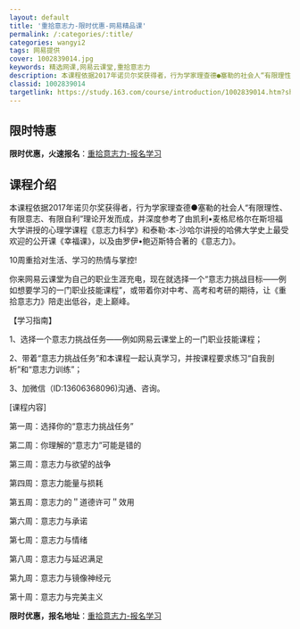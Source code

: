 ```yaml
---
layout: default
title: '重拾意志力-限时优惠-网易精品课'
permalink: /:categories/:title/
categories: wangyi2
tags: 网易提供
cover: 1002839014.jpg
keywords: 精选网课,网易云课堂,重拾意志力
description: 本课程依据2017年诺贝尔奖获得者，行为学家理查德●塞勒的社会人“有限理性、有限意志、有限自利”理论开发而成，并深度参考
classid: 1002839014
targetlink: https://study.163.com/course/introduction/1002839014.htm?share=1&shareId=1025206652&utm_campaign=share&utm_medium=iphoneShare&utm_source=&utm_u=1025206652
---
```


## 限时特惠

**限时优惠，火速报名**：[重拾意志力-报名学习](https://study.163.com/course/introduction/1002839014.htm?share=1&shareId=1025206652&utm_campaign=share&utm_medium=iphoneShare&utm_source=&utm_u=1025206652)

## 课程介绍

本课程依据2017年诺贝尔奖获得者，行为学家理查德●塞勒的社会人“有限理性、有限意志、有限自利”理论开发而成，并深度参考了由凯利•麦格尼格尔在斯坦福大学讲授的心理学课程《意志力科学》和泰勒·本-沙哈尔讲授的哈佛大学史上最受欢迎的公开课《幸福课》，以及由罗伊•鲍迈斯特合著的《意志力》。

10周重拾对生活、学习的热情与掌控!

你来网易云课堂为自己的职业生涯充电，现在就选择一个“意志力挑战目标——例如想要学习的一门职业技能课程”，或带着你对中考、高考和考研的期待，让《重拾意志力》陪走出低谷，走上巅峰。

【学习指南】

1、选择一个意志力挑战任务——例如网易云课堂上的一门职业技能课程；

2、带着“意志力挑战任务”和本课程一起认真学习，并按课程要求练习“自我剖析”和“意志力训练”；

3、加微信（ID:13606368096)沟通、咨询。

[课程内容]

第一周：选择你的“意志力挑战任务”

第二周：你理解的“意志力”可能是错的

第三周：意志力与欲望的战争

第四周：意志力能量与损耗

第五周：意志力的＂道德许可＂效用

第六周：意志力与承诺

第七周：意志力与情绪

第八周：意志力与延迟满足

第九周：意志力与镜像神经元

第十周：意志力与完美主义

**限时优惠，报名地址**：[重拾意志力-报名学习](https://study.163.com/course/introduction/1002839014.htm?share=1&shareId=1025206652&utm_campaign=share&utm_medium=iphoneShare&utm_source=&utm_u=1025206652)

